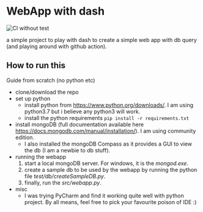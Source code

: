 # WebApp with dash

![CI without test](https://github.com/tjangoW/dash_db_experiment/workflows/CI%20without%20test/badge.svg)

a simple project to play with dash to create 
a simple web app with db query (and playing around with github action).

## How to run this
Guide from scratch (no python etc)
- clone/download the repo
- set up python
  - install python from <https://www.python.org/downloads/>. I am using python3.7 but i believe any python3 will work.
  - install the python requirements `pip install -r requirements.txt`
- install mongoDB (full documentation available here <https://docs.mongodb.com/manual/installation/>). I am using community edition.
  - I also installed the mongoDB Compass as it provides a GUI to view the db (I am a newbie to db stuff).
- running the webapp
  1. start a local mongoDB server. For windows, it is the *mongod.exe*.
  1. create a sample db to be used by the webapp by running the python file *test/db/createSampleDB.py*.
  1. finally, run the *src/webapp.py*.
- misc
  - I was trying PyCharm and find it working quite well with python project. By all means, feel free to pick your favourite poison of IDE :)
